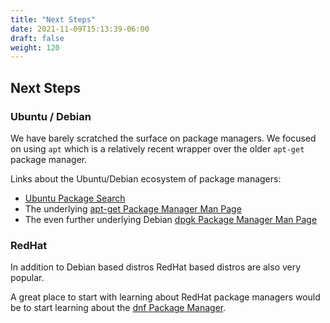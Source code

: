 ```yaml
---
title: "Next Steps"
date: 2021-11-09T15:13:39-06:00
draft: false
weight: 120
---
```


## Next Steps

### Ubuntu / Debian

We have barely scratched the surface on package managers. We focused on using `apt` which is a relatively recent wrapper over the older `apt-get` package manager.

Links about the Ubuntu/Debian ecosystem of package managers:

- [Ubuntu Package Search](https://packages.ubuntu.com/)
- The underlying [apt-get Package Manager Man Page](https://linux.die.net/man/8/apt-get)
- The even further underlying Debian [dpgk Package Manager Man Page](https://www.man7.org/linux/man-pages/man1/dpkg.1.html)

### RedHat

In addition to Debian based distros RedHat based distros are also very popular.

A great place to start with learning about RedHat package managers would be to start learning about the [dnf Package Manager](https://www.man7.org/linux/man-pages/man8/dnf.8.html).